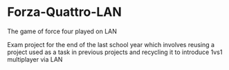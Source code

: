 # Forza-Quattro-LAN
The game of force four played on LAN

Exam project for the end of the last school year which involves reusing
a project used as a task in previous projects and recycling it to
introduce 1vs1 multiplayer via LAN
